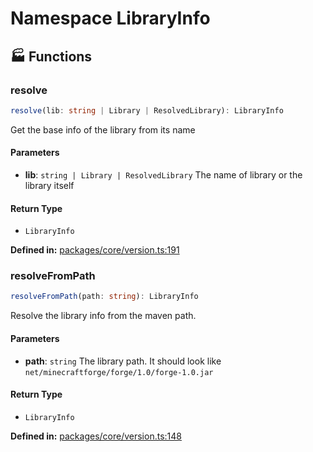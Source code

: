 # Namespace LibraryInfo

## 🏭 Functions

### resolve

```ts
resolve(lib: string | Library | ResolvedLibrary): LibraryInfo
```
Get the base info of the library from its name
#### Parameters

- **lib**: `string | Library | ResolvedLibrary`
The name of library or the library itself
#### Return Type

- `LibraryInfo`

<p style="font-size: 14px; color: var(--vp-c-text-2)">
<strong>Defined in:</strong> <a href="https://github.com/voxelum/minecraft-launcher-core-node/blob/master/packages/core/version.ts#L191" target="_blank" rel="noreferrer">packages/core/version.ts:191</a>
</p>


### resolveFromPath

```ts
resolveFromPath(path: string): LibraryInfo
```
Resolve the library info from the maven path.
#### Parameters

- **path**: `string`
The library path. It should look like ``net/minecraftforge/forge/1.0/forge-1.0.jar``
#### Return Type

- `LibraryInfo`

<p style="font-size: 14px; color: var(--vp-c-text-2)">
<strong>Defined in:</strong> <a href="https://github.com/voxelum/minecraft-launcher-core-node/blob/master/packages/core/version.ts#L148" target="_blank" rel="noreferrer">packages/core/version.ts:148</a>
</p>


